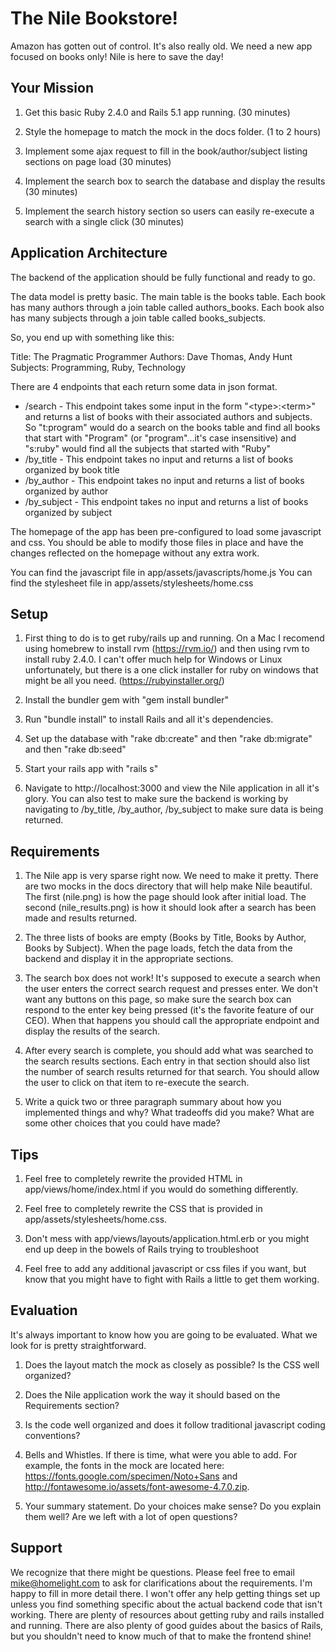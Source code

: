 # The Nile Bookstore!

Amazon has gotten out of control. It's also really old. We need a new app focused on books only! Nile is here to save the day!

## Your Mission

1. Get this basic Ruby 2.4.0 and Rails 5.1 app running. (30 minutes)

2. Style the homepage to match the mock in the docs folder. (1 to 2 hours)

3. Implement some ajax request to fill in the book/author/subject listing sections on page load (30 minutes)

4. Implement the search box to search the database and display the results (30 minutes)

5. Implement the search history section so users can easily re-execute a search with a single click (30 minutes)

## Application Architecture

The backend of the application should be fully functional and ready to go. 

The data model is pretty basic. The main table is the books table. Each book has many authors through a join table called authors_books. Each book also has many subjects through a join table called books_subjects.

So, you end up with something like this:

Title: The Pragmatic Programmer
Authors: Dave Thomas, Andy Hunt
Subjects: Programming, Ruby, Technology

There are 4 endpoints that each return some data in json format.

* /search - This endpoint takes some input in the form "&#60;type&#62;:&#60;term&#62;" and returns a list of books with their associated authors and subjects. So "t:program" would do a search on the books table and find all books that start with "Program" (or "program"...it's case insensitive) and "s:ruby" would find all the subjects that started with "Ruby"
* /by_title - This endpoint takes no input and returns a list of books organized by book title
* /by_author - This endpoint takes no input and returns a list of books organized by author
* /by_subject - This endpoint takes no input and returns a list of books organized by subject

The homepage of the app has been pre-configured to load some javascript and css. You should be able to modify those files in place and have the changes reflected on the homepage without any extra work.

You can find the javascript file in app/assets/javascripts/home.js
You can find the stylesheet file in app/assets/stylesheets/home.css

## Setup

1. First thing to do is to get ruby/rails up and running. On a Mac I recomend using homebrew to install rvm (https://rvm.io/) and then using rvm to install ruby 2.4.0. I can't offer much help for Windows or Linux unfortunately, but there is a one click installer for ruby on windows that might be all you need. (https://rubyinstaller.org/)

2. Install the bundler gem with "gem install bundler"

3. Run "bundle install" to install Rails and all it's dependencies.

4. Set up the database with "rake db:create" and then "rake db:migrate" and then "rake db:seed"

5. Start your rails app with "rails s"

6. Navigate to http://localhost:3000 and view the Nile application in all it's glory. You can also test to make sure the backend is working by navigating to /by_title, /by_author, /by_subject to make sure data is being returned.

## Requirements

1. The Nile app is very sparse right now. We need to make it pretty.  There are two mocks in the docs directory that will help make Nile beautiful. The first (nile.png) is how the page should look after initial load. The second (nile_results.png) is how it should look after a search has been made and results returned.

2. The three lists of books are empty (Books by Title, Books by Author, Books by Subject).  When the page loads, fetch the data from the backend and display it in the appropriate sections.

3. The search box does not work! It's supposed to execute a search when the user enters the correct search request and presses enter.  We don't want any buttons on this page, so make sure the search box can respond to the enter key being pressed (it's the favorite feature of our CEO). When that happens you should call the appropriate endpoint and display the results of the search.

4. After every search is complete, you should add what was searched to the search results sections. Each entry in that section should also list the number of search results returned for that search. You should allow the user to click on that item to re-execute the search.

5. Write a quick two or three paragraph summary about how you implemented things and why? What tradeoffs did you make? What are some other choices that you could have made?

## Tips

1. Feel free to completely rewrite the provided HTML in app/views/home/index.html if you would do something differently.

2. Feel free to completely rewrite the CSS that is provided in app/assets/stylesheets/home.css.

3. Don't mess with app/views/layouts/application.html.erb or you might end up deep in the bowels of Rails trying to troubleshoot

4. Feel free to add any additional javascript or css files if you want, but know that you might have to fight with Rails a little to get them working.

## Evaluation

It's always important to know how you are going to be evaluated.  What we look for is pretty straightforward.

1. Does the layout match the mock as closely as possible? Is the CSS well organized?

2. Does the Nile application work the way it should based on the Requirements section?

3. Is the code well organized and does it follow traditional javascript coding conventions?

4. Bells and Whistles. If there is time, what were you able to add. For example, the fonts in the mock are located here: https://fonts.google.com/specimen/Noto+Sans and http://fontawesome.io/assets/font-awesome-4.7.0.zip.

5. Your summary statement. Do your choices make sense? Do you explain them well? Are we left with a lot of open questions?

## Support

We recognize that there might be questions. Please feel free to email mike@homelight.com to ask for clarifications about the requirements. I'm happy to fill in more detail there. I won't offer any help getting things set up unless you find something specific about the actual backend code that isn't working. There are plenty of resources about getting ruby and rails installed and running. There are also plenty of good guides about the basics of Rails, but you shouldn't need to know much of that to make the frontend shine!


